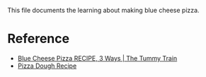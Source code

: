 This file documents the learning about making blue cheese pizza.

# Reference

- [Blue Cheese Pizza RECIPE, 3 Ways | The Tummy Train ](https://www.youtube.com/watch?v=g4Ea7eK71a8)
- [Pizza Dough Recipe](https://www.youtube.com/watch?v=Eim2GpHNQDg)
